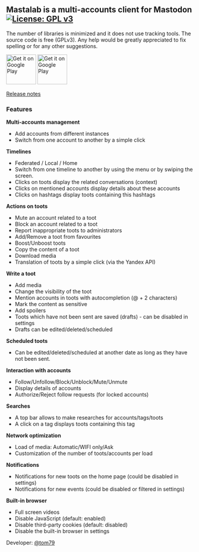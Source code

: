 ## Mastalab is a multi-accounts client for Mastodon [![License: GPL v3](https://img.shields.io/badge/License-GPL%20v3-blue.svg)](https://www.gnu.org/licenses/gpl-3.0)

The number of libraries is minimized and it does not use tracking tools. The source code is free (GPLv3). Any help would be greatly appreciated to fix spelling or for any other suggestions.

[<img alt='Get it on Google Play' src='https://play.google.com/intl/en_us/badges/images/generic/en_badge_web_generic.png' height="80"/>](https://play.google.com/store/apps/details?id=fr.gouv.etalab.mastodon)
[<img alt='Get it on Google Play' src='https://gitlab.com/fdroid/artwork/raw/master/badge/get-it-on.png' height="80"/>](https://f-droid.org/app/fr.gouv.etalab.mastodon)



[Release notes](https://github.com/stom79/mastalab/releases)


### Features

**Multi-accounts management**

* Add accounts from different instances
* Switch from one account to another by a simple click


**Timelines**

* Federated / Local / Home
* Switch from one timeline to another by using the menu or by swiping the screen.
* Clicks on toots display the related conversations (context)
* Clicks on mentioned accounts display details about these accounts
* Clicks on hashtags display toots containing this hashtags


**Actions on toots**

* Mute an account related to a toot
* Block an account related to a toot
* Report inappropriate toots to administrators
* Add/Remove a toot from favourites
* Boost/Unboost toots
* Copy the content of a toot
* Download media
* Translation of toots by a simple click (via the Yandex API)


**Write a toot**

* Add media
* Change the visibility of the toot 
* Mention accounts in toots with autocompletion (@ + 2 characters)
* Mark the content as sensitive
* Add spoilers
* Toots which have not been sent are saved (drafts) - can be disabled in settings
* Drafts can be edited/deleted/scheduled


**Scheduled toots**

* Can be edited/deleted/scheduled at another date as long as they have not been sent.


**Interaction with accounts**

* Follow/Unfollow/Block/Unblock/Mute/Unmute
* Display details of accounts
* Authorize/Reject follow requests (for locked accounts)


**Searches**
* A top bar allows to make researches for accounts/tags/toots
* A click on a tag displays toots containing this tag


**Network optimization**

* Load of media: Automatic/WIFI only/Ask
* Customization of the number of toots/accounts per load


**Notifications**

* Notifications for new toots on the home page (could be disabled in settings)
* Notifications for new events (could be disabled or filtered in settings)


**Built-in browser**

* Full screen videos
* Disable JavaScript (default: enabled)
* Disable third-party cookies (default: disabled)
* Disable the built-in browser in settings


Developer: [@tom79](https://mastodon.social/@tom79)



